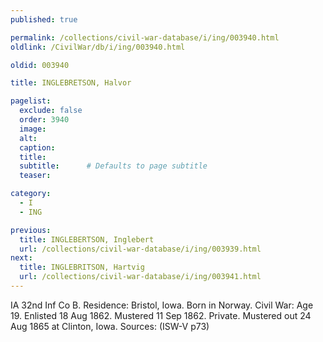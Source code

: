 ```yaml
---
published: true

permalink: /collections/civil-war-database/i/ing/003940.html
oldlink: /CivilWar/db/i/ing/003940.html

oldid: 003940

title: INGLEBRETSON, Halvor

pagelist:
  exclude: false
  order: 3940
  image: 
  alt:
  caption:
  title:
  subtitle:      # Defaults to page subtitle
  teaser:

category: 
  - I 
  - ING

previous:
  title: INGLEBERTSON, Inglebert
  url: /collections/civil-war-database/i/ing/003939.html  
next:
  title: INGLEBRITSON, Hartvig
  url: /collections/civil-war-database/i/ing/003941.html   
---
```

IA 32nd Inf Co B. Residence: Bristol, Iowa. Born in Norway. Civil War: Age 19. Enlisted 18 Aug 1862. Mustered 11 Sep 1862. Private. Mustered out 24 Aug 1865 at Clinton, Iowa. Sources: (ISW-V p73)
